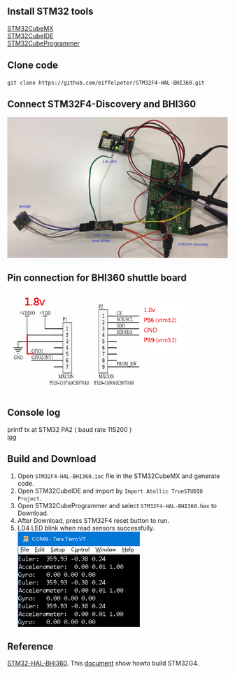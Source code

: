 
## Install STM32 tools
[STM32CubeMX](https://www.st.com/en/development-tools/stm32cubemx.html)  
[STM32CubeIDE](https://www.st.com/en/development-tools/stm32cubeide.html)  
[STM32CubeProgrammer](https://www.st.com/en/development-tools/stm32cubeprog.html)  

## Clone code
`git clone https://github.com/eiffelpeter/STM32F4-HAL-BHI360.git`  

## Connect STM32F4-Discovery and BHI360
![IMAGE ALT TEXT HERE](./Doc/IMG_8921.jpg)  

## Pin connection for BHI360 shuttle board
![IMAGE ALT TEXT HERE](./Doc/bhi360_shttle_board.png)  

## Console log
printf tx at STM32 PA2 ( baud rate 115200 )  
[log](./Doc/log.txt)  

## Build and Download
1. Open `STM32F4-HAL-BHI360.ioc` file in the STM32CubeMX and generate code.  
2. Open STM32CubeIDE and import by `Import Atollic TrueSTUDIO Project`.  
3. Open STM32CubeProgrammer and select `STM32F4-HAL-BHI360.hex` to Download.  
4. After Download, press STM32F4 reset button to run.  
5. LD4 LED blink when read sensors successfully.  
![IMAGE ALT TEXT HERE](./Doc/console.png)  

## Reference
[STM32-HAL-BHI360](https://github.com/Dmivaka/STM32-HAL-BHI360/tree/main). This [document](./Doc/howto_build_STM32G4.docx) show howto build STM32G4.  
